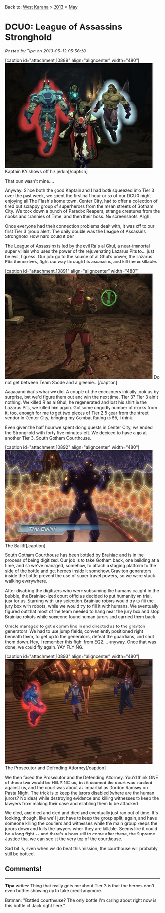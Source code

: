 Back to: [West Karana](/posts/westkarana.md) > [2013](/posts/2013/westkarana.md) > [May](./westkarana.md)
# DCUO: League of Assassins Stronghold

*Posted by Tipa on 2013-05-13 05:56:28*

[caption id="attachment\_10889" align="aligncenter" width="480"][![Kaptain KY shows off his jerkin](../../../uploads/2013/05/MPYR0225_ART_001-PC-12-22.58.510-480x342.jpg)](../../../uploads/2013/05/MPYR0225_ART_001-PC-12-22.58.510.jpg) Kaptain KY shows off his jerkin[/caption]

That pun wasn't mine....

Anyway. Since both the good Kaptain and I had both squeezed into Tier 3 over the past week, we spent the first half hour or so of our DCUO night enjoying all The Flash's home town, Center City, had to offer a collection of tired but scrappy group of superheroes from the mean streets of Gotham City. We took down a bunch of Paradox Reapers, strange creatures from the nooks and crannies of Time, and then their boss. No screenshots! Argh.

Once everyone had their connection problems dealt with, it was off to our first Tier 3 group alert. The daily double was the League of Assassins Stronghold. How hard could it be?

The League of Assassins is led by the evil Ra's al Ghul, a near-immortal super villain who uses the power of the rejuvenating Lazarus Pits to... just be evil, I guess. Our job: go to the source of al Ghul's power, the Lazarus Pits themselves, fight our way through his assassins, and kill the unkillable.

[caption id="attachment\_10891" align="aligncenter" width="480"][![Do not get between Team Spode and a greenie...](../../../uploads/2013/05/DCGame-2013-05-12-22-29-01-03-480x343.jpg)](../../../uploads/2013/05/DCGame-2013-05-12-22-29-01-03.jpg) Do not get between Team Spode and a greenie...[/caption]

Aaaaaand that's what we did. A couple of the encounters initially took us by surprise, but we'd figure them out and win the next time. Tier 3? Tier 3 ain't nothing. We killed R'as al Ghul, he regenerated and lost his shirt in the Lazarus Pits, we killed him again. Got some ungodly number of marks from it, too, enough for me to get two pieces of Tier 2.5 gear from the street vendor in Center City, bringing my Combat Rating to 56, I think.

Even given the half hour we spent doing quests in Center City, we ended the Stronghold with forty five minutes left. We decided to have a go at another Tier 3, South Gotham Courthouse.

[caption id="attachment\_10892" align="aligncenter" width="480"][![The Bailiff](../../../uploads/2013/05/DCGame-2013-05-12-23-29-28-53-480x300.jpg)](../../../uploads/2013/05/DCGame-2013-05-12-23-29-28-53.jpg) The Bailiff[/caption]

South Gotham Courthouse has been bottled by Brainiac and is in the process of being digitized. Our job is to take Gotham back, one building at a time, and so we've managed, somehow, to attach a staging platform to the side of the bottle and get heroes inside it somehow. Graviton generators inside the bottle prevent the use of super travel powers, so we were stuck walking everywhere.

After disabling the digitizers who were subsuming the humans caught in the bubble, the Brainiac-ized court officials decided to put humanity on trial, just for us. Starting with jury selection. Brainiac robots would try to fill the jury box with robots, while we would try to fill it with humans. We eventually figured out that most of the team needed to hang near the jury box and stop Brainiac robots while someone found human jurors and carried them back.

Oracle managed to get a comm line in and directed us to the graviton generators. We had to use jump fields, conveniently positioned right beneath them, to get up to the generators, defeat the guardians, and shut them down. Hey, I remember this fight from EQ2.... anyway. Once that was done, we could fly again. YAY FLYING.

[caption id="attachment\_10893" align="aligncenter" width="480"][![The Prosecutor and Defending Attorney](../../../uploads/2013/05/MADV119_AUDIO-PC-12-23.53.140-480x343.jpg)](../../../uploads/2013/05/MADV119_AUDIO-PC-12-23.53.140.jpg) The Prosecutor and Defending Attorney[/caption]

We then faced the Prosecutor and the Defending Attorney. You'd think ONE of those two would be HELPING us, but it seemed the court was stacked against us, and the court was about as impartial as Gordon Ramsey on Pasta Night. The trick is to keep the jurors disabled (where are the human jurors? No idea) while destroying evidence and killing witnesses to keep the lawyers from making their case and enabling them to be attacked.

We died, and died and died and died and eventually just ran out of time. It's looking, though, like we'll just have to keep the group split, again, and have someone killing the couriers and witnesses while the main group keeps the jurors down and kills the lawyers when they are killable. Seems like it could be a long fight -- and there's a boss still to come after these, the Supreme Justice that we can see at the very top of the courthouse.

Sad bit is, even when we do beat this mission, the courthouse will probably still be bottled.
## Comments!
---
**Tipa** writes: Thing that really gets me about Tier 3 is that the heroes don't even bother showing up to take credit anymore.

Batman: "Bottled courthouse? The only bottle I'm caring about right now is this bottle of Jack right here."
